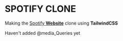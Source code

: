 # SPOTIFY CLONE

Making the [Spotify **Website**](https://www.spotify.com/in/) clone using **TailwindCSS**

Haven't added @media_Queries yet
